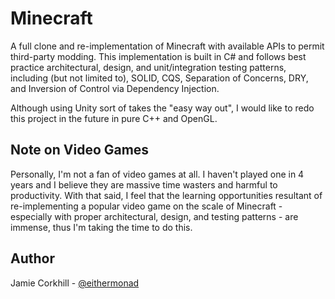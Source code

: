 # Minecraft

A full clone and re-implementation of Minecraft with available APIs to permit third-party modding. This implementation is built in C# and follows best practice architectural, design, and unit/integration testing patterns, including (but not limited to), SOLID, CQS, Separation of Concerns, DRY, and Inversion of Control via Dependency Injection.

Although using Unity sort of takes the "easy way out", I would like to redo this project in the future in pure C++ and OpenGL.

## Note on Video Games

Personally, I'm not a fan of video games at all. I haven't played one in 4 years and I believe they are massive time wasters and harmful to productivity. With that said, I feel that the learning opportunities resultant of re-implementing a popular video game on the scale of Minecraft - especially with proper architectural, design, and testing patterns - are immense, thus I'm taking the time to do this.

## Author

Jamie Corkhill - [@eithermonad](https://www.twitter.com/eithermonad)
